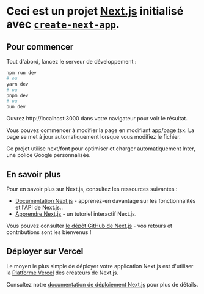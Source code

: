 # Ceci est un projet [Next.js](https://nextjs.org/) initialisé avec [`create-next-app`](https://github.com/vercel/next.js/tree/canary/packages/create-next-app).

## Pour commencer

Tout d'abord, lancez le serveur de développement :

```bash
npm run dev
# ou
yarn dev
# ou
pnpm dev
# ou
bun dev
```

Ouvrez http://localhost:3000 dans votre navigateur pour voir le résultat.

Vous pouvez commencer à modifier la page en modifiant app/page.tsx. La page se met à jour automatiquement lorsque vous modifiez le fichier.

Ce projet utilise next/font pour optimiser et charger automatiquement Inter, une police Google personnalisée.

## En savoir plus

Pour en savoir plus sur Next.js, consultez les ressources suivantes :

- [Documentation Next.js](https://nextjs.org/docs) - apprenez-en davantage sur les fonctionnalités et l'API de Next.js..
- [Apprendre Next.js](https://nextjs.org/learn) - un tutoriel interactif Next.js.

Vous pouvez consulter [le dépôt GitHub de Next.js](https://github.com/vercel/next.js/) - vos retours et contributions sont les bienvenus !

## Déployer sur Vercel

Le moyen le plus simple de déployer votre application Next.js est d'utiliser la [Platforme Vercel](https://vercel.com/new?utm_medium=default-template&filter=next.js&utm_source=create-next-app&utm_campaign=create-next-app-readme) des créateurs de Next.js.

Consultez notre [documentation de déploiement Next.js](https://nextjs.org/docs/deployment) pour plus de détails.
